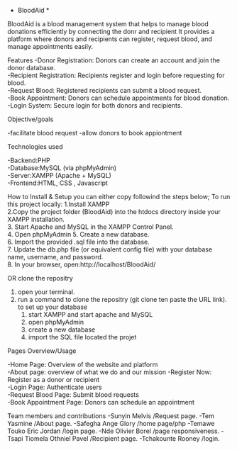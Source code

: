 * BloodAid *

BloodAid is a blood management system that helps to manage blood donations efficiently by connecting the donr and recipient
It provides a platform where donors and recipients can register, request blood, and manage appointments easily.  

 Features
-Donor Registration: Donors can create an account and join the donor database.  
-Recipient Registration: Recipients register and login before  requesting for blood.  
-Request Blood: Registered recipients can submit a blood request.  
-Book Appointment: Donors can schedule appointments for blood donation.  
-Login System: Secure login for both donors and recipients.  

 Objective/goals

-facilitate blood request
-allow donors to book appiontment

 Technologies used

-Backend:PHP  
-Database:MySQL (via phpMyAdmin)  
-Server:XAMPP (Apache + MySQL)  
-Frontend:HTML, CSS , Javascript  


  How to Install & Setup
you can either copy followind the steps below;
To run this project locally:
1.Install XAMPP  
2.Copy the project folder (BloodAid) into the htdocs directory inside your XAMPP installation.   
3. Start Apache and MySQL in the XAMPP Control Panel.  
4. Open phpMyAdmin
5. Create a new database.  
6. Import the provided .sql file into the database.  
7. Update the db.php file (or equivalent config file) with your database name, username, and password.  
8. In your browser, open:http://localhost/BloodAid/

 OR clone the repositry
1. open your terminal.
2. run a command to clone the repositry (git clone ten paste the URL link).
   to set up your database
   1. start XAMPP and start apache and MySQL
   2. open phpMyAdmin
   3. create a new database
   4. import the SQL file located the projet 
   
 
Pages Overview/Usage

-Home Page: Overview of the website and platform  
-About page: overview of what we do and our mission
-Register Now: Register as a donor or recipient  
-Login Page: Authenticate users  
-Request Blood Page: Submit blood requests  
-Book Appointment Page:  Donors can schedule an appointment 
 
 Team members and contributions
-Sunyin Melvis /Request page.
-Tem Yasmine /About page.
-Safegha Ange Glory /home page/php
-Temawe Touko Eric Jordan /login page.
-Nde Olivier Borel /page responsiveness.
-Tsapi Tiomela Othniel Pavel /Recipient page.
-Tchakounte Rooney /login.



